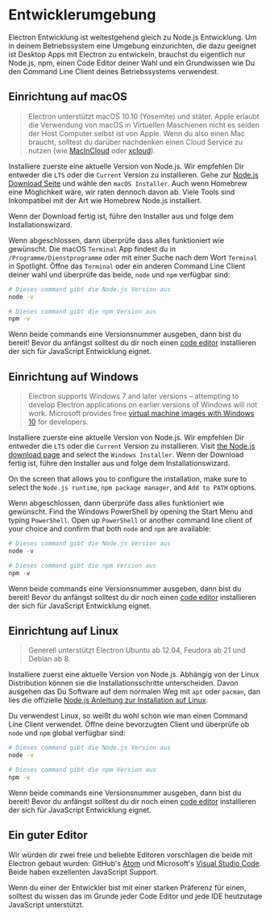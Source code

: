 # Entwicklerumgebung

Electron Entwicklung ist weitestgehend gleich zu Node.js Entwicklung. Um in deinem Betriebssystem eine Umgebung einzurichten, die dazu geeignet ist Desktop Apps mit Electron zu entwickeln, brauchst du eigentlich nur Node.js, npm, einen Code Editor deiner Wahl und ein Grundwissen wie Du den Command Line Client deines Betriebssystems verwendest.

## Einrichtung auf macOS

> Electron unterstützt macOS 10.10 (Yosemite) und stäter. Apple erlaubt die Verwendung von macOS in Virtuellen Maschienen nicht es seiden der Host Computer selbst ist von Apple. Wenn du also einen Mac braucht, solltest du darüber nachdenken einen Cloud Service zu nutzen (wie [MacInCloud](https://www.macincloud.com/) oder [xcloud](https://xcloud.me)).

Installiere zuerste eine aktuelle Version von Node.js. Wir empfehlen Dir entweder die `LTS` oder die `Current` Version zu installieren. Gehe zur [Node.js Download Seite](https://nodejs.org/en/download/) und wähle den `macOS Installer`. Auch wenn Homebrew eine Möglichkeit wäre, wir raten dennoch davon ab. Viele Tools sind Inkompatibel mit der Art wie Homebrew Node.js installiert.

Wenn der Download fertig ist, führe den Installer aus und folge dem Installationswizard.

Wenn abgeschlossen, dann überprüfe dass alles funktioniert wie gewünscht. Die macOS `Terminal` App findest du in `/Programme/Dienstprogramme` oder mit einer Suche nach dem Wort `Terminal` in Spotlight. Öffne das `Terminal` oder ein anderen Command Line Client deiner wahl und überprüfe das beide, `node` und `npm` verfügbar sind:

```sh
# Dieses command gibt die Node.js Version aus
node -v

# Dieses command gibt die npm Version aus
npm -v
```

Wenn beide commands eine Versionsnummer ausgeben, dann bist du bereit! Bevor du anfängst solltest du dir noch einen [code editor](#a-good-editor) installieren der sich für JavaScript Entwicklung eignet.

## Einrichtung auf Windows

> Electron supports Windows 7 and later versions – attempting to develop Electron applications on earlier versions of Windows will not work. Microsoft provides free [virtual machine images with Windows 10](https://developer.microsoft.com/en-us/windows/downloads/virtual-machines) for developers.

Installiere zuerste eine aktuelle Version von Node.js. Wir empfehlen Dir entweder die `LTS` oder die `Current` Version zu installieren. Visit [the Node.js download page](https://nodejs.org/en/download/) and select the `Windows Installer`. Wenn der Download fertig ist, führe den Installer aus und folge dem Installationswizard.

On the screen that allows you to configure the installation, make sure to select the `Node.js runtime`, `npm package manager`, and `Add to PATH` options.

Wenn abgeschlossen, dann überprüfe dass alles funktioniert wie gewünscht. Find the Windows PowerShell by opening the Start Menu and typing `PowerShell`. Open up `PowerShell` or another command line client of your choice and confirm that both `node` and `npm` are available:

```powershell
# Dieses command gibt die Node.js Version aus
node -v

# Dieses command gibt die npm Version aus
npm -v
```

Wenn beide commands eine Versionsnummer ausgeben, dann bist du bereit! Bevor du anfängst solltest du dir noch einen [code editor](#a-good-editor) installieren der sich für JavaScript Entwicklung eignet.

## Einrichtung auf Linux

> Generell unterstützt Electron Ubuntu ab 12.04, Feudora ab 21 und Debian ab 8.

Installiere zuerst eine aktuelle Version von Node.js. Abhängig von der Linux Distribution können sie die Installationsschritte unterscheiden. Davon ausgehen das Du Software auf dem normalen Weg mit `apt` oder `pacman`, dan lies die offizielle [Node.js Anleitung zur Installation auf Linux](https://nodejs.org/en/download/package-manager/).

Du verwendest Linux, so weißt du wohl schon wie man einen Command Line Client verwendet. Öffne deine bevorzugten Client und überprüfe ob `node` und `npm` global verfügbar sind:

```sh
# Dieses command gibt die Node.js Version aus
node -v

# Dieses command gibt die npm Version aus
npm -v
```

Wenn beide commands eine Versionsnummer ausgeben, dann bist du bereit! Bevor du anfängst solltest du dir noch einen [code editor](#a-good-editor) installieren der sich für JavaScript Entwicklung eignet.

## Ein guter Editor

Wir würden dir zwei freie und beliebte Editoren vorschlagen die beide mit Electron gebaut wurden: GitHub's [Atom](https://atom.io/) und Microsoft's [Visual Studio Code](https://code.visualstudio.com/). Beide haben exzellenten JavaScript Support.

Wenn du einer der Entwickler bist mit einer starken Präferenz für einen, solltest du wissen das im Grunde jeder Code Editor und jede IDE heutzutage JavaScript unterstützt.